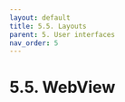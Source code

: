 ```yaml
---
layout: default
title: 5.5. Layouts
parent: 5. User interfaces
nav_order: 5
---
```


# 5.5. WebView
